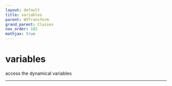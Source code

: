 ```yaml
---
layout: default
title: variables
parent: WVTransform
grand_parent: Classes
nav_order: 182
mathjax: true
---
```


#  variables

access the dynamical variables


---

